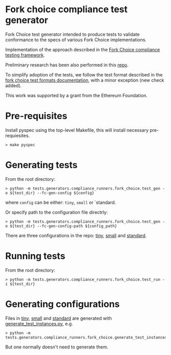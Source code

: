 # Fork choice compliance test generator

Fork Choice test generator intended to produce tests to validate conformance to the specs of various Fork Choice implementations.

Implementation of the approach described in the [Fork Choice compliance testing framework](https://hackmd.io/@ericsson49/fork-choice-implementation-vs-spec-testing).

Preliminary research has been also performed in this [repo](https://github.com/txrx-research/fork_choice_test_generation/tree/main).

To simplify adoption of the tests, we follow the test format described in the [fork choice test formats documentation](../../../formats/fork_choice/README.md), with a minor exception (new check added).

This work was supported by a grant from the Ethereum Foundation.

# Pre-requisites

Install pyspec using the top-level Makefile, this will install necessary pre-requiesites.

```
> make pyspec
```

# Generating tests

From the root directory:

```
> python -m tests.generators.compliance_runners.fork_choice.test_gen -o ${test_dir} --fc-gen-config ${config}
```
where `config` can be either: `tiny`, `small` or `standard.

Or specify path to the configuration file directrly:

```
> python -m tests.generators.compliance_runners.fork_choice.test_gen -o ${test_dir} --fc-gen-config-path ${config_path}
```

There are three configurations in the repo: [tiny](tiny/), [small](small/) and [standard](standard/).

# Running tests

From the root directory:

```
> python -m tests.generators.compliance_runners.fork_choice.test_run -i ${test_dir}
```

# Generating configurations

Files in [tiny](tiny/), [small](small/) and [standard](standard/) are generated with [generate_test_instances.py](generate_test_instances.py), e.g.
```
> python -m tests.generators.compliance_runners.fork_choice.generate_test_instances
```

But one normally doesn't need to generate them.
